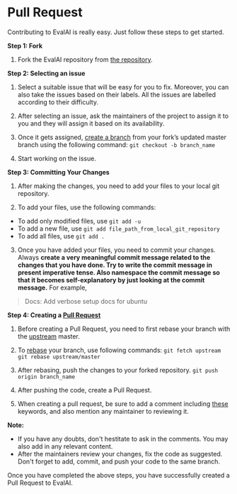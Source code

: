 # Pull Request

Contributing to EvalAI is really easy. Just follow these steps to get started.

**Step 1: Fork**

1. Fork the EvalAI repository from [the repository](https://github.com/Cloud-CV/EvalAI).

**Step 2: Selecting an issue**

1. Select a suitable issue that will be easy for you to fix. Moreover, you can also 
take the issues based on their labels. All the issues are labelled according to their difficulty.

2. After selecting an issue, ask the maintainers of the project to assign it to you and they will assign it based on its availability.

3. Once it gets assigned, [create a branch](https://git-scm.com/docs/git-checkout) from your fork’s updated master branch using the following command:
`git checkout -b branch_name`

4. Start working on the issue.

**Step 3: Committing Your Changes**

1. After making the changes, you need to add your files to your local git repository.

2. To add your files, use the following commands:

- To add only modified files, use `git add -u`
- To add a new file, use `git add file_path_from_local_git_repository`
- To add all files, use `git add .`

3. Once you have added your files, you need to commit your changes. Always **create a very meaningful commit message related to the changes that you have done. Try to write the commit message in present imperative tense. Also namespace the commit message so that it becomes self-explanatory by just looking at the commit message.**
For example, 
> Docs: Add verbose setup docs for ubuntu

**Step 4: Creating a [Pull Request](https://help.github.com/articles/about-pull-requests/)**

1. Before creating a Pull Request, you need to first rebase your branch with the [upstream](http://stackoverflow.com/questions/9257533/what-is-the-difference-between-origin-and-upstream-on-github) master.

2. To [rebase](https://git-scm.com/book/en/v2/Git-Branching-Rebasing) your branch, use following commands:
`git fetch upstream`
`git rebase upstream/master`

3. After rebasing, push the changes to your forked repository.
`git push origin branch_name`

4. After pushing the code, create a Pull Request.

5. When creating a pull request, be sure to add a comment including [these](https://help.github.com/articles/closing-issues-via-commit-messages/) keywords, and also mention any maintainer to reviewing it.

**Note:** 

- If you have any doubts, don't hestitate to ask in the comments. You may also add in any relevant content.
- After the maintainers review your changes, fix the code as suggested. Don't forget to add, commit, and push your code to the same branch.

Once you have completed the above steps, you have successfully created a Pull Request to EvalAI.
